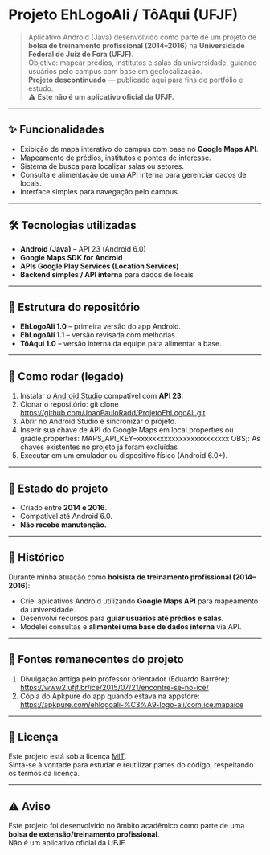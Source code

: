 # Projeto EhLogoAli / TôAqui (UFJF)

> Aplicativo Android (Java) desenvolvido como parte de um projeto de **bolsa de treinamento profissional (2014–2016)** na **Universidade Federal de Juiz de Fora (UFJF)**.  
> Objetivo: mapear prédios, institutos e salas da universidade, guiando usuários pelo campus com base em geolocalização.  
> **Projeto descontinuado** — publicado aqui para fins de portfólio e estudo.  
> ⚠️ **Este não é um aplicativo oficial da UFJF.**

---

## ✨ Funcionalidades
- Exibição de mapa interativo do campus com base no **Google Maps API**.
- Mapeamento de prédios, institutos e pontos de interesse.
- Sistema de busca para localizar salas ou setores.
- Consulta e alimentação de uma API interna para gerenciar dados de locais.
- Interface simples para navegação pelo campus.

---

## 🛠️ Tecnologias utilizadas
- **Android (Java)** – API 23 (Android 6.0)  
- **Google Maps SDK for Android**  
- **APIs Google Play Services (Location Services)**  
- **Backend simples / API interna** para dados de locais  

---

## 📱 Estrutura do repositório
- **EhLogoAli 1.0** – primeira versão do app Android.  
- **EhLogoAli 1.1** – versão revisada com melhorias.  
- **TôAqui 1.0** – versão interna da equipe para alimentar a base.  

---
## 🚀 Como rodar (legado)
1. Instalar o [Android Studio](https://developer.android.com/studio) compatível com **API 23**.
2. Clonar o repositório: git clone https://github.com/JoaoPauloRadd/ProjetoEhLogoAli.git
3. Abrir no Android Studio e sincronizar o projeto.
4. Inserir sua chave de API do Google Maps em local.properties ou gradle.properties: MAPS_API_KEY=xxxxxxxxxxxxxxxxxxxxxxxx
   OBS;: As chaves existentes no projeto já foram excluídas
5. Executar em um emulador ou dispositivo físico (Android 6.0+).

---

## 📌 Estado do projeto
- Criado entre **2014 e 2016**.  
- Compatível até Android 6.0.  
- **Não recebe manutenção.**  

---

## 🧾 Histórico
Durante minha atuação como **bolsista de treinamento profissional (2014–2016)**:  
- Criei aplicativos Android utilizando **Google Maps API** para mapeamento da universidade.  
- Desenvolvi recursos para **guiar usuários até prédios e salas**.  
- Modelei consultas e **alimentei uma base de dados interna** via API.  

---

## 📸 Fontes remanecentes do projeto
1. Divulgação antiga pelo professor orientador (Eduardo Barrére): https://www2.ufjf.br/ice/2015/07/21/encontre-se-no-ice/
2. Cópia do Apkpure do app quando estava na appstore: https://apkpure.com/ehlogoali-%C3%A9-logo-ali/com.ice.mapaice

---

## 📄 Licença
Este projeto está sob a licença [MIT](LICENSE).  
Sinta-se à vontade para estudar e reutilizar partes do código, respeitando os termos da licença.

---

## ⚠️ Aviso
Este projeto foi desenvolvido no âmbito acadêmico como parte de uma **bolsa de extensão/treinamento profissional**.  
Não é um aplicativo oficial da UFJF.
